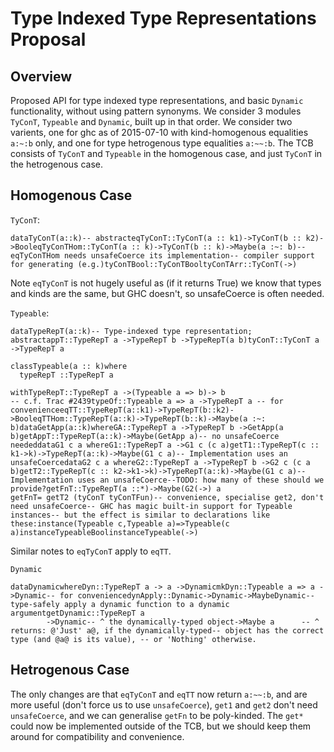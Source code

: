 # Type Indexed Type Representations Proposal

## Overview


Proposed API for type indexed type representations, and basic `Dynamic` functionality, without using pattern synonyms.
We consider 3 modules `TyConT`, `Typeable` and `Dynamic`, built up in that order.
We consider two varients, one for ghc as of 2015-07-10 with kind-homogenous equalities `a:~:b` only, and one for type hetrogenous type equalities `a:~~:b`.
The TCB consists of `TyConT` and `Typeable` in the homogenous case, and just `TyConT` in the hetrogenous case.

## Homogenous Case

`TyConT`:

```
dataTyConT(a::k)-- abstracteqTyConT::TyConT(a :: k1)->TyConT(b :: k2)->BooleqTyConTHom::TyConT(a :: k)->TyConT(b :: k)->Maybe(a :~: b)-- eqTyConTHom needs unsafeCoerce its implementation-- compiler support for generating (e.g.)tyConTBool::TyConTBooltyConTArr::TyConT(->)
```


Note `eqTyConT` is not hugely useful as (if it returns True) we know that types and kinds are the same, but GHC doesn't, so unsafeCoerce is often needed.

`Typeable`:

```
dataTypeRepT(a::k)-- Type-indexed type representation; abstractappT::TypeRepT a ->TypeRepT b ->TypeRepT(a b)tyConT::TyConT a ->TypeRepT a

classTypeable(a :: k)where
  typeRepT ::TypeRepT a

withTypeRepT::TypeRepT a ->(Typeable a => b)-> b
-- c.f. Trac #2439typeOf::Typeable a => a ->TypeRepT a -- for convenienceeqTT::TypeRepT(a::k1)->TypeRepT(b::k2)->BooleqTTHom::TypeRepT(a::k)->TypeRepT(b::k)->Maybe(a :~: b)dataGetApp(a::k)whereGA::TypeRepT a ->TypeRepT b ->GetApp(a b)getAppT::TypeRepT(a::k)->Maybe(GetApp a)-- no unsafeCoerce neededdataG1 c a whereG1::TypeRepT a ->G1 c (c a)getT1::TypeRepT(c :: k1->k)->TypeRepT(a::k)->Maybe(G1 c a)-- Implementation uses an unsafeCoercedataG2 c a whereG2::TypeRepT a ->TypeRepT b ->G2 c (c a b)getT2::TypeRepT(c :: k2->k1->k)->TypeRepT(a::k)->Maybe(G1 c a)-- Implementation uses an unsafeCoerce--TODO: how many of these should we provide?getFnT::TypeRepT(a ::*)->Maybe(G2(->) a
getFnT= getT2 (tyConT tyConTFun)-- convenience, specialise get2, don't need unsafeCoerce-- GHC has magic built-in support for Typeable instances-- but the effect is similar to declarations like these:instance(Typeable c,Typeable a)=>Typeable(c a)instanceTypeableBoolinstanceTypeable(->)
```


Similar notes to `eqTyConT` apply to `eqTT`.

`Dynamic`

```
dataDynamicwhereDyn::TypeRepT a -> a ->DynamicmkDyn::Typeable a => a ->Dynamic-- for conveniencedynApply::Dynamic->Dynamic->MaybeDynamic-- type-safely apply a dynamic function to a dynamic argumentgetDynamic::TypeRepT a
        ->Dynamic-- ^ the dynamically-typed object->Maybe a      -- ^ returns: @'Just' a@, if the dynamically-typed-- object has the correct type (and @a@ is its value), -- or 'Nothing' otherwise.
```

## Hetrogenous Case


The only changes are that `eqTyConT` and `eqTT` now return `a:~~:b`, and are more useful (don't force us to use `unsafeCoerce`), `get1` and `get2` don't need `unsafeCoerce`, and we can generalise `getFn` to be poly-kinded.
The `get*` could now be implemented outside of the TCB, but we should keep them around for compatibility and convenience.
